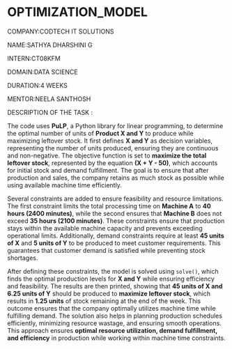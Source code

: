 # OPTIMIZATION_MODEL

COMPANY:CODTECH IT SOLUTIONS

NAME:SATHYA DHARSHINI G

INTERN:CT08KFM

DOMAIN:DATA SCIENCE

DURATION:4 WEEKS

MENTOR:NEELA SANTHOSH

DESCRIPTION OF THE TASK :

The code uses **PuLP**, a Python library for linear programming, to determine the optimal number of units of **Product X and Y** to produce while maximizing leftover stock. It first defines **X and Y** as decision variables, representing the number of units produced, ensuring they are continuous and non-negative. The objective function is set to **maximize the total leftover stock**, represented by the equation **(X + Y - 50)**, which accounts for initial stock and demand fulfillment. The goal is to ensure that after production and sales, the company retains as much stock as possible while using available machine time efficiently.  

Several constraints are added to ensure feasibility and resource limitations. The first constraint limits the total processing time on **Machine A** to **40 hours (2400 minutes)**, while the second ensures that **Machine B** does not exceed **35 hours (2100 minutes)**. These constraints ensure that production stays within the available machine capacity and prevents exceeding operational limits. Additionally, demand constraints require at least **45 units of X** and **5 units of Y** to be produced to meet customer requirements. This guarantees that customer demand is satisfied while preventing stock shortages.  

After defining these constraints, the model is solved using `solve()`, which finds the optimal production levels for **X and Y** while ensuring efficiency and feasibility. The results are then printed, showing that **45 units of X and 6.25 units of Y** should be produced to **maximize leftover stock**, which results in **1.25 units** of stock remaining at the end of the week. This outcome ensures that the company optimally utilizes machine time while fulfilling demand. The solution also helps in planning production schedules efficiently, minimizing resource wastage, and ensuring smooth operations. This approach ensures **optimal resource utilization, demand fulfillment, and efficiency** in production while working within machine time constraints.
